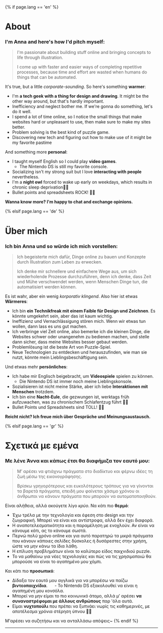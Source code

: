 {% if page.lang == 'en' %}

# About

### I'm Anna and here's how I'd pitch myself:
> I'm passionate about building stuff online and bringing concepts to life through illustration.
> 
> I come up with faster and easier ways of completing repetitive processes, because time and effort are wasted when humans do things that can be automated.

It's true, but a little *corporate-sounding*. So here's something **warmer**:
- I'm **a tech geek with a thing for design and drawing**. It might be the other way around, but that's hardly important. 
- Inefficiency and neglect bother me. If we're gonna do something, let's do it well.
- I spend a lot of time online, so I notice the small things that make websites hard or unpleasant to use, then make sure to make my sites better.
- Problem solving is the best kind of puzzle game.
- Discovering new tech and figuring out how to make use of it might be my favorite pastime

And something more **personal**:
- I taught myself English so I could play **video games**. 
    - The Nintendo DS is still my favorite console.
- Socializing isn't my strong suit but I love **interacting with people** nevertheless. 
- I'm a **night owl** forced to wake up early on weekdays, which results in chronic sleep deprivation🦉🌌
- Bullet points and spreadsheets ROCK! 🤘🏾

**Wanna know more? I'm happy to chat and exchange opinions.**

{% elsif page.lang == 'de' %}

# Über mich

### Ich bin Anna und so würde ich mich vorstellen: 

> Ich begeisterte mich dafür, Dinge online zu bauen und Konzepte durch Illustration zum Leben zu erwecken.
> 
> Ich denke mir schnellere und einfachere Wege aus, um sich wiederholende Prozesse durchzuführen, denn ich denke, dass Zeit und Mühe verschwendet werden, wenn Menschen Dinge tun, die automatisiert werden können.

Es ist wahr, aber ein wenig *korporativ klingend*. Also hier ist etwas **Wärmeres**: 

- Ich bin **ein Technikfreak mit einem Faible für Design und Zeichnen**. Es könnte umgekehrt sein, aber das ist kaum wichtig. 
- Ineffizienz und Vernachlässigung stören mich. Wenn wir etwas tun wollen, dann lass es uns gut machen. 
- Ich verbringe viel Zeit online, also bemerke ich die kleinen Dinge, die Websites schwer oder unangenehm zu bedienen machen, und stelle dann sicher, dass meine Websites besser gebaut werden. 
- Problemlösung ist die beste Art von Puzzle-Spiel. 
- Neue Technologien zu entdecken und herauszufinden, wie man sie nutzt, könnte mein Lieblingsbeschäftigung sein. 

Und etwas mehr **persönliches**: 
- Ich habe mir Englisch beigebracht, um **Videospiele** spielen zu können. 
    - Die Nintendo DS ist immer noch meine Lieblingskonsole. 
- Sozialisieren ist nicht meine Stärke, aber ich liebe **Interaktionen mit Menschen** trotzdem. 
- Ich bin eine **Nacht-Eule**, die gezwungen ist, werktags früh aufzuwachen, was zu chronischem Schlafentzug führt 🦉🌌 
- Bullet Points und Spreadsheets sind TOLL! 🤘🏾 

**Reicht nicht? Ich freue mich über Gespräche und Meinungsaustausch.**

{% elsif page.lang == 'gr' %}

# Σχετικά με εμένα

### Με λένε Άννα και κάπως έτσι θα διαφήμιζα τον εαυτό μου:
 > Μ’ αρέσει να φτιάχνω πράγματα στο διαδίκτυο και φέρνω ιδέες τη ζωή μέσω της εικονογράφησης.
> 
> Βρίσκω γρηγορότερους και ευκολότερους τρόπους για να γίνονται τα βαρετά πράγματα, επειδή μου φαίνεται χάσιμο χρόνου οι άνθρωποι να κάνουν πράγματα που μπορούν να αυτοματοποιηθούν.

Είναι αλήθεια, αλλά ακούγετε λίγο *κρύο*.  Να κάτι πιο **θερμό**:
 - Έχω τρέλα με την τεχνολογία και έφεση στο design και την ζωγραφική. Μπορεί να είναι και αντίστροφα, αλλά δεν έχει διαφορά.
 - Η αναποτελεσματικότητα και η παραμέληση με ενοχλούν.  Αν είναι να κάνουμε κάτι, ας το κάνουμε σωστά.
 - Περνώ πολύ χρόνο online και για αυτό παρατηρώ τα μικρά πράγματα που κάνουν κάποιες σελίδες δύσκολες ή δυσάρεστες στην χρήση, ώστε να μην κάνω τα ίδια λάθη.
 - Η επίλυση προβλημάτων είναι το καλύτερο είδος παιχνιδιού puzzle.
 - Το να μαθαίνω για νέες τεχνολογίες και πώς να τις χρησιμοποιώ θα μπορούσε να είναι το αγαπημένο μου χόμπι.

Και κάτι πιο **προσωπικό**:
 - Δίδαξα τον εαυτό μου αγγλικά για να μπορέσω να παίζω **βιντεοπαιχνίδια**.
     - Το Nintendo DS εξακολουθεί να είναι η αγαπημένη μου κονσόλα.
 - Μπορεί να μην είμαι το πιο κοινωνικό άτομο, αλλά μ’ αρέσει **να συναναστρέφομαι με άλλους ανθρώπους** παρ 'όλα αυτά.
 - Είμαι **νυχτοπούλι** που πρέπει να ξυπνάει νωρίς τις καθημερινές, με αποτέλεσμα χρόνια στέρηση ύπνου 🦉🌌

Μ'αρέσει να συζητήσω και να ανταλλάσω απόψεις~
{% endif %}

---

